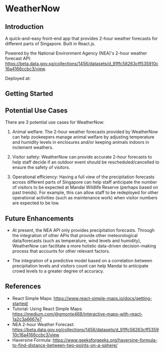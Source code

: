 # WeatherNow

## Introduction

A quick-and-easy front-end app that provides 2-hour weather forecasts for different parts of Singapore. Built in React.js.

Powered by the National Environment Agency (NEA)'s 2-hour weather forecast API: https://beta.data.gov.sg/collections/1456/datasets/d_91ffc58263cff535910c16a4166ccbc3/view.

Deployed at:

## Getting Started

## Potential Use Cases

There are 3 potential use cases for WeatherNow:

1. Animal welfare: The 2-hour weather forecasts provided by WeatherNow can help zookeepers manage animal welfare by adjusting temperature and humidity levels in enclosures and/or keeping animals indoors in inclement weathers.

2. Visitor safety: WeatherNow can provide accurate 2-hour forecasts to help staff decide if an outdoor event should be rescheduled/cancelled to ensure the safety of visitors.

3. Operational efficiency: Having a full view of the precipitation forecasts across different parts of Singapore can help staff anticipate the number of visitors to be expected at Mandai Wildlife Reserve (perhaps based on past trends). For example, this can allow staff to be redeployed for other operational activities (such as maintenance work) when visitor numbers are expected to be low.

## Future Enhancements

- At present, the NEA API only provides precipitation forecasts. Through the integration of other APIs that provide other meteorological data/forecasts (such as temperature, wind levels and humidity), WeatherNow can facilitate a more holistic data-driven decision-making process that accounts for other relevant factors.

- The integration of a predictive model based on a correlation between precipitation levels and visitors count can help Mandai to anticipate crowd levels to a greater degree of accuracy.

## References

- React Simple Maps: https://www.react-simple-maps.io/docs/getting-started/
- Tutorial: Using React Simple Maps: https://medium.com/@gmonte468/interactive-maps-with-react-1a2c3a6667e7
- NEA 2-hour Weather Forecast: https://beta.data.gov.sg/collections/1456/datasets/d_91ffc58263cff535910c16a4166ccbc3/view
- Haversine Formula: https://www.geeksforgeeks.org/haversine-formula-to-find-distance-between-two-points-on-a-sphere/
